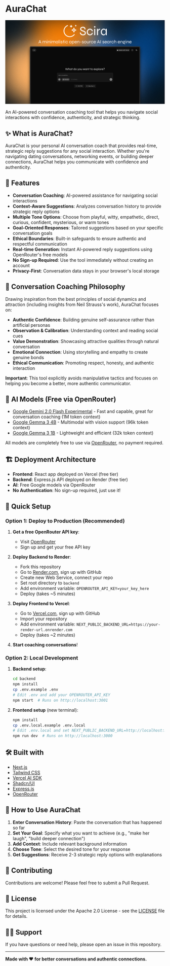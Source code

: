 # AuraChat

![AuraChat](/app/opengraph-image.png)

An AI-powered conversation coaching tool that helps you navigate social interactions with confidence, authenticity, and strategic thinking.

## ✨ What is AuraChat?

AuraChat is your personal AI conversation coach that provides real-time, strategic reply suggestions for any social interaction. Whether you're navigating dating conversations, networking events, or building deeper connections, AuraChat helps you communicate with confidence and authenticity.

## 🎯 Features

-   **Conversation Coaching**: AI-powered assistance for navigating social interactions
-   **Context-Aware Suggestions**: Analyzes conversation history to provide strategic reply options
-   **Multiple Tone Options**: Choose from playful, witty, empathetic, direct, curious, confident, mysterious, or warm tones
-   **Goal-Oriented Responses**: Tailored suggestions based on your specific conversation goals
-   **Ethical Boundaries**: Built-in safeguards to ensure authentic and respectful communication
-   **Real-time Generation**: Instant AI-powered reply suggestions using OpenRouter's free models
-   **No Sign-up Required**: Use the tool immediately without creating an account
-   **Privacy-First**: Conversation data stays in your browser's local storage

## 🧠 Conversation Coaching Philosophy

Drawing inspiration from the best principles of social dynamics and attraction (including insights from Neil Strauss's work), AuraChat focuses on:

-   **Authentic Confidence**: Building genuine self-assurance rather than artificial personas
-   **Observation & Calibration**: Understanding context and reading social cues
-   **Value Demonstration**: Showcasing attractive qualities through natural conversation
-   **Emotional Connection**: Using storytelling and empathy to create genuine bonds
-   **Ethical Communication**: Promoting respect, honesty, and authentic interaction

**Important**: This tool explicitly avoids manipulative tactics and focuses on helping you become a better, more authentic communicator.

## 🤖 AI Models (Free via OpenRouter)

-   [Google Gemini 2.0 Flash Experimental](https://openrouter.ai/google/gemini-2.0-flash-exp:free) - Fast and capable, great for conversation coaching (1M token context)
-   [Google Gemma 3 4B](https://openrouter.ai/google/gemma-3-4b-it:free) - Multimodal with vision support (96k token context)
-   [Google Gemma 3 1B](https://openrouter.ai/google/gemma-3-1b-it:free) - Lightweight and efficient (32k token context)

All models are completely free to use via [OpenRouter](https://openrouter.ai/), no payment required.

## 🏗️ Deployment Architecture

-   **Frontend**: React app deployed on Vercel (free tier)
-   **Backend**: Express.js API deployed on Render (free tier)
-   **AI**: Free Google models via OpenRouter
-   **No Authentication**: No sign-up required, just use it!

## 🚀 Quick Setup

### Option 1: Deploy to Production (Recommended)

1. **Get a free OpenRouter API key**:

    - Visit [OpenRouter](https://openrouter.ai/keys)
    - Sign up and get your free API key

2. **Deploy Backend to Render**:

    - Fork this repository
    - Go to [Render.com](https://render.com), sign up with GitHub
    - Create new Web Service, connect your repo
    - Set root directory to `backend`
    - Add environment variable: `OPENROUTER_API_KEY=your_key_here`
    - Deploy (takes ~5 minutes)

3. **Deploy Frontend to Vercel**:

    - Go to [Vercel.com](https://vercel.com), sign up with GitHub
    - Import your repository
    - Add environment variable: `NEXT_PUBLIC_BACKEND_URL=https://your-render-url.onrender.com`
    - Deploy (takes ~2 minutes)

4. **Start coaching conversations**!

### Option 2: Local Development

1. **Backend setup**:

    ```bash
    cd backend
    npm install
    cp .env.example .env
    # Edit .env and add your OPENROUTER_API_KEY
    npm start  # Runs on http://localhost:3001
    ```

2. **Frontend setup** (new terminal):

    ```bash
    npm install
    cp .env.local.example .env.local
    # Edit .env.local and set NEXT_PUBLIC_BACKEND_URL=http://localhost:3001
    npm run dev  # Runs on http://localhost:3000
    ```

## 🛠️ Built with

-   [Next.js](https://nextjs.org/)
-   [Tailwind CSS](https://tailwindcss.com/)
-   [Vercel AI SDK](https://sdk.vercel.ai/docs)
-   [Shadcn/UI](https://ui.shadcn.com/)
-   [Express.js](https://expressjs.com/)
-   [OpenRouter](https://openrouter.ai/)

## 📖 How to Use AuraChat

1. **Enter Conversation History**: Paste the conversation that has happened so far
2. **Set Your Goal**: Specify what you want to achieve (e.g., "make her laugh", "build deeper connection")
3. **Add Context**: Include relevant background information
4. **Choose Tone**: Select the desired tone for your response
5. **Get Suggestions**: Receive 2-3 strategic reply options with explanations

## 🤝 Contributing

Contributions are welcome! Please feel free to submit a Pull Request.

## 📄 License

This project is licensed under the Apache 2.0 License - see the [LICENSE](LICENSE) file for details.

## 🙋‍♂️ Support

If you have questions or need help, please open an issue in this repository.

---

**Made with ❤️ for better conversations and authentic connections.**
